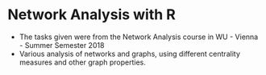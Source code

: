 # Network Analysis with R

* The tasks given were from the Network Analysis course in WU - Vienna - Summer Semester 2018
* Various analysis of networks and graphs, using different centrality measures and other graph properties.
